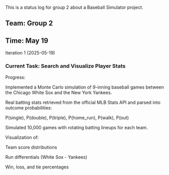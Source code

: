This is a status log for group 2 about a Baseball Simulator project.

## Team: Group 2

## Time: May 19

Iteration 1 (2025-05-19)

### Current Task: Search and Visualize Player Stats

Progress:

Implemented a Monte Carlo simulation of 9-inning baseball games between the Chicago White Sox and the New York Yankees.

Real batting stats retrieved from the official MLB Stats API and parsed into outcome probabilities:

P(single), P(double), P(triple), P(home_run), P(walk), P(out)

Simulated 10,000 games with rotating batting lineups for each team.

Visualization of:

Team score distributions

Run differentials (White Sox - Yankees)

Win, loss, and tie percentages


